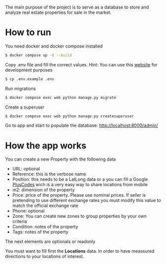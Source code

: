 The main purpose of the project is to serve as a database to store and analyze real estate properties for sale in the market. 


# How to run 

You need docker and docker compose installed

```bash
$ docker compose up -d --build
```
Copy .env file and fill the correct values. Hint: You can use this [website](https://djecrety.ir/) for development purposes 
```bash
$ cp .env.example .env
```

Run migrations 
```bash
$ docker compose exec web python manage.py migrate
```

Create a superuser
```bash
$ docker compose exec web python manage.py createsuperuser
```

Go to app and start to populate the database: [http://localhost:8000/admin/](http://localhost:8000/admin/)



# How the app works

You can create a new Property with the following data 
* URL: optional
* Reference: this is the verbose name
* Position: this needs to be a LatLong data or a you can fill a Google [PlusCodes](https://maps.google.com/pluscodes/) wich is a very easy way to share locations from mobile
* m2: dimension of the property
* Price: price of the property. Please use nominal prices. If seller is pretending to use different exchange rates you must modify this value to match the official exchange rate
* Phone: optional
* Zone: You can create new zones to group properties by your own criteria
* Condition: notes of the property
* Tags: notes of the property

The next elements are optionals or readonly


You must want to fill first the **Locations** data. In order to have meassured directions to your locations of interest. 


